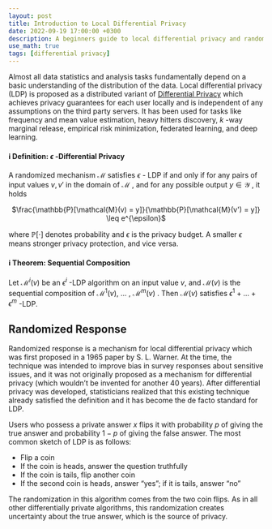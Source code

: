 ```yaml
---
layout: post
title: Introduction to Local Differential Privacy
date: 2022-09-19 17:00:00 +0300
description: A beginners guide to local differential privacy and randomized response.
use_math: true
tags: [differential privacy]
---
```

Almost all data statistics and analysis tasks fundamentally depend on a basic understanding of the distribution of the data. Local differential privacy (LDP) is proposed as a distributed variant of [Differential Privacy](https://alycia-noel.com/intro-to-dp/) which achieves privacy guarantees for each user locally and is independent of any assumptions on the third party servers. It has been used for tasks like frequency and mean value estimation, heavy hitters discovery, $k$ -way marginal release, empirical risk minimization, federated learning, and deep learning. 

#### :information_source: **Definition: $\epsilon$ -Differential Privacy**
A randomized mechanism $\mathcal{M}$ satisfies $\epsilon$ - LDP if and only if for any pairs of input values $v, v'$ in the domain of $\mathcal{M}$ , and for any possible output $y \in \mathcal{Y}$ , it holds

<p align="center">
  $\frac{\mathbb{P}[\mathcal{M}(v) = y]}{\mathbb{P}[\mathcal{M}(v') = y]} \leq e^{\epsilon}$
</p>

where $\mathbb{P}[\cdot]$ denotes probability and $\epsilon$ is the privacy budget. A smaller $\epsilon$ means stronger privacy protection, and vice versa. 

#### :information_source: **Theorem: Sequential Composition**
Let $\mathcal{M}^i(v)$ be an $\epsilon^i$ -LDP algorithm on an input value $v$, and $\mathcal{M}(v)$ is the sequential composition of $\mathcal{M}^1(v)$, $\dots$ , $\mathcal{M}^m(v)$ . Then $\mathcal{M}(v)$ satisfies $\epsilon^1 + \dots + \epsilon^m$ -LDP. 

## Randomized Response
Randomized response is a mechanism for local differential privacy which was first proposed in a 1965 paper by S. L. Warner. At the time, the technique was intended to improve bias in survey responses about sensitive issues, and it was not originally proposed as a mechanism for differential privacy (which wouldn’t be invented for another 40 years). After differential privacy was developed, statisticians realized that this existing technique already satisfied the definition and it has become the de facto standard for LDP.

Users who possess a private answer $x$ flips it with probability $p$ of giving the true answer and probability $1-p$ of giving the false answer. The most common sketch of LDP is as follows:

* Flip a coin
* If the coin is heads, answer the question truthfully
* If the coin is tails, flip another coin
* If the second coin is heads, answer “yes”; if it is tails, answer “no”

The randomization in this algorithm comes from the two coin flips. As in all other differentially private algorithms, this randomization creates uncertainty about the true answer, which is the source of privacy. 
